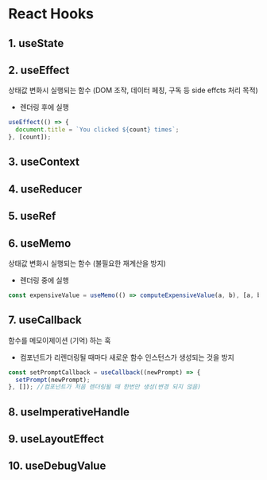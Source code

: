 # React Hooks

## 1. useState

## 2. useEffect
상태값 변화시 실행되는 함수 (DOM 조작, 데이터 페칭, 구독 등 side effcts 처리 목적)
- 렌더링 후에 실행
```js
useEffect(() => {
  document.title = `You clicked ${count} times`;
}, [count]);
```

## 3. useContext

## 4. useReducer

## 5. useRef

## 6. useMemo
상태값 변화시 실행되는 함수 (불필요한 재계산을 방지)
- 렌더링 중에 실행
```js
const expensiveValue = useMemo(() => computeExpensiveValue(a, b), [a, b]);
```

## 7. useCallback
함수를 메모이제이션 (기억) 하는 훅
- 컴포넌트가 리렌더링될 때마다 새로운 함수 인스턴스가 생성되는 것을 방지

```js
const setPromptCallback = useCallback((newPrompt) => {
  setPrompt(newPrompt);
}, []); //컴포넌트가 처음 렌더링될 때 한번만 생성(변경 되지 않음)
```

## 8. useImperativeHandle

## 9. useLayoutEffect

## 10. useDebugValue